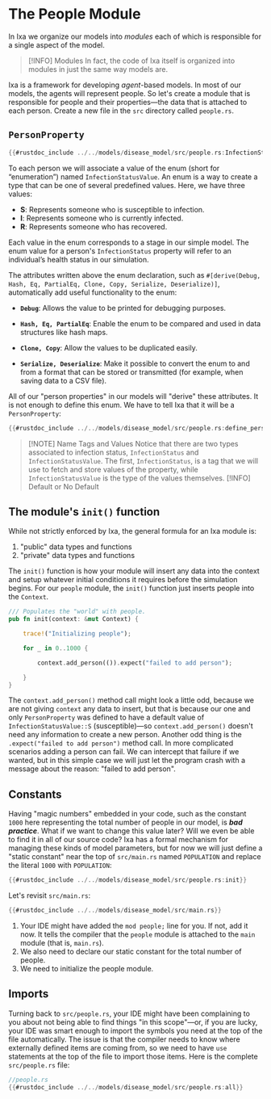 # The People Module

In Ixa we organize our models into *modules* each of which is responsible for a single aspect of the model.

> [!INFO] Modules
> In fact, the code of Ixa itself is organized into modules in just the same way models are.

Ixa is a framework for developing *agent*-based models. In most of our models, the agents will represent people. So let's create a module that is responsible for people and their properties—the data that is attached to each person. Create a new file in the `src` directory called `people.rs`.

## `PersonProperty`

```rust
{{#rustdoc_include ../../models/disease_model/src/people.rs:InfectionStatusValue}}
```

To each person we will associate a value of the enum (short for “enumeration”) named `InfectionStatusValue`. An enum is a way to create a type that can be one of several predefined values. Here, we have three values:

- **S**: Represents someone who is susceptible to infection.
- **I**: Represents someone who is currently infected.
- **R**: Represents someone who has recovered.

Each value in the enum corresponds to a stage in our simple model. The enum value for a person's `InfectionStatus` property will refer to an individual’s health status in our simulation.

The attributes written above the enum declaration, such as `#[derive(Debug, Hash, Eq, PartialEq, Clone, Copy, Serialize, Deserialize)]`, automatically add useful functionality to the enum:

- **`Debug`**: Allows the value to be printed for debugging purposes.

- **`Hash, Eq, PartialEq`**: Enable the enum to be compared and used in data structures like hash maps.

- **`Clone, Copy`**: Allow the values to be duplicated easily.

- **`Serialize, Deserialize`**: Make it possible to convert the enum to and from a format that can be stored or transmitted (for example, when saving data to a CSV file).

All of our "person properties" in our models will "derive" these attributes. It is not enough to define this enum. We have to tell Ixa that it will be a `PersonProperty`:

```rust
{{#rustdoc_include ../../models/disease_model/src/people.rs:define_person_property}}
```

> [!NOTE] Name Tags and Values
> Notice that there are two types associated to infection status, `InfectionStatus` and `InfectionStatusValue`. The first, `InfectionStatus`, is a tag that we will use to fetch and store values of the property, while `InfectionStatusValue` is the type of the values themselves.
> [!INFO] Default or No Default

## The module's `init()` function

While not strictly enforced by Ixa, the general formula for an Ixa module is:

 1. "public" data types and functions
 2. "private" data types and functions

The `init()` function is how your module will insert any data into the context and setup whatever initial conditions it requires before the simulation begins. For our `people` module, the `init()` function just inserts people into the `Context`.

```rust
/// Populates the "world" with people.
pub fn init(context: &mut Context) {

    trace!("Initializing people");

    for _ in 0..1000 {

        context.add_person(()).expect("failed to add person");

    }
}
```

The `context.add_person()` method call might look a little odd, because we are not giving `context` any data to insert, but that is because our one and only `PersonProperty` was defined to have a default value of `InfectionStatusValue::S` (susceptible)—so `context.add_person()` doesn't need any information to create a new person. Another odd thing is the `.expect("failed to add person")` method call. In more complicated scenarios adding a person can fail. We can intercept that failure if we wanted, but in this simple case we will just let the program crash with a message about the reason: "failed to add person".

## Constants

Having "magic numbers" embedded in your code, such as the constant `1000` here representing the total number of people in our model, is ***bad practice***. What if we want to change this value later? Will we even be able to find it in all of our source code? Ixa has a formal mechanism for managing these kinds of model parameters, but for now we will just define a "static constant" near the top of `src/main.rs` named `POPULATION` and replace the literal `1000` with `POPULATION`:

```rust
{{#rustdoc_include ../../models/disease_model/src/people.rs:init}}
```

Let's revisit `src/main.rs`:

```rust
{{#rustdoc_include ../../models/disease_model/src/main.rs}}
```

1. Your IDE might have added the `mod people;` line for you. If not, add it now. It tells the compiler that the `people` module is attached to the `main` module (that is, `main.rs`).
2. We also need to declare our static constant for the total number of people.
3. We need to initialize the people module.

## Imports

Turning back to `src/people.rs`, your IDE might have been complaining to you about not being able to find things "in this scope"—or, if you are lucky, your IDE was smart enough to import the symbols you need at the top of the file automatically. The issue is that the compiler needs to know where externally defined items are coming from, so we need to have `use` statements at the top of the file to import those items. Here is the complete `src/people.rs` file:

```rust
//people.rs
{{#rustdoc_include ../../models/disease_model/src/people.rs:all}}
```
